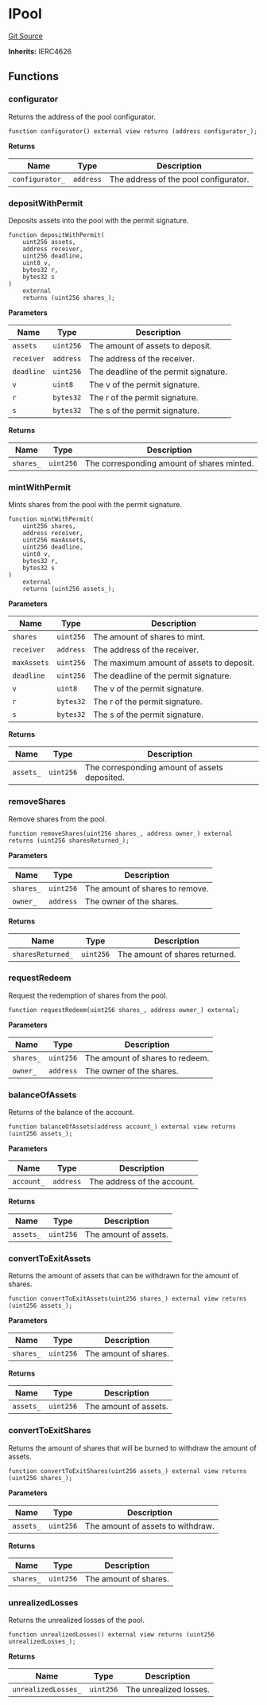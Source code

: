# IPool

[Git Source](https://github.com/isle-labs/isle-contract/blob/main/contracts/interfaces/IPool.sol)

**Inherits:** IERC4626

## Functions

### configurator

Returns the address of the pool configurator.

```solidity
function configurator() external view returns (address configurator_);
```

**Returns**

| Name            | Type      | Description                           |
| --------------- | --------- | ------------------------------------- |
| `configurator_` | `address` | The address of the pool configurator. |

### depositWithPermit

Deposits assets into the pool with the permit signature.

```solidity
function depositWithPermit(
    uint256 assets,
    address receiver,
    uint256 deadline,
    uint8 v,
    bytes32 r,
    bytes32 s
)
    external
    returns (uint256 shares_);
```

**Parameters**

| Name       | Type      | Description                           |
| ---------- | --------- | ------------------------------------- |
| `assets`   | `uint256` | The amount of assets to deposit.      |
| `receiver` | `address` | The address of the receiver.          |
| `deadline` | `uint256` | The deadline of the permit signature. |
| `v`        | `uint8`   | The v of the permit signature.        |
| `r`        | `bytes32` | The r of the permit signature.        |
| `s`        | `bytes32` | The s of the permit signature.        |

**Returns**

| Name      | Type      | Description                                |
| --------- | --------- | ------------------------------------------ |
| `shares_` | `uint256` | The corresponding amount of shares minted. |

### mintWithPermit

Mints shares from the pool with the permit signature.

```solidity
function mintWithPermit(
    uint256 shares,
    address receiver,
    uint256 maxAssets,
    uint256 deadline,
    uint8 v,
    bytes32 r,
    bytes32 s
)
    external
    returns (uint256 assets_);
```

**Parameters**

| Name        | Type      | Description                              |
| ----------- | --------- | ---------------------------------------- |
| `shares`    | `uint256` | The amount of shares to mint.            |
| `receiver`  | `address` | The address of the receiver.             |
| `maxAssets` | `uint256` | The maximum amount of assets to deposit. |
| `deadline`  | `uint256` | The deadline of the permit signature.    |
| `v`         | `uint8`   | The v of the permit signature.           |
| `r`         | `bytes32` | The r of the permit signature.           |
| `s`         | `bytes32` | The s of the permit signature.           |

**Returns**

| Name      | Type      | Description                                   |
| --------- | --------- | --------------------------------------------- |
| `assets_` | `uint256` | The corresponding amount of assets deposited. |

### removeShares

Remove shares from the pool.

```solidity
function removeShares(uint256 shares_, address owner_) external returns (uint256 sharesReturned_);
```

**Parameters**

| Name      | Type      | Description                     |
| --------- | --------- | ------------------------------- |
| `shares_` | `uint256` | The amount of shares to remove. |
| `owner_`  | `address` | The owner of the shares.        |

**Returns**

| Name              | Type      | Description                    |
| ----------------- | --------- | ------------------------------ |
| `sharesReturned_` | `uint256` | The amount of shares returned. |

### requestRedeem

Request the redemption of shares from the pool.

```solidity
function requestRedeem(uint256 shares_, address owner_) external;
```

**Parameters**

| Name      | Type      | Description                     |
| --------- | --------- | ------------------------------- |
| `shares_` | `uint256` | The amount of shares to redeem. |
| `owner_`  | `address` | The owner of the shares.        |

### balanceOfAssets

Returns of the balance of the account.

```solidity
function balanceOfAssets(address account_) external view returns (uint256 assets_);
```

**Parameters**

| Name       | Type      | Description                 |
| ---------- | --------- | --------------------------- |
| `account_` | `address` | The address of the account. |

**Returns**

| Name      | Type      | Description           |
| --------- | --------- | --------------------- |
| `assets_` | `uint256` | The amount of assets. |

### convertToExitAssets

Returns the amount of assets that can be withdrawn for the amount of shares.

```solidity
function convertToExitAssets(uint256 shares_) external view returns (uint256 assets_);
```

**Parameters**

| Name      | Type      | Description           |
| --------- | --------- | --------------------- |
| `shares_` | `uint256` | The amount of shares. |

**Returns**

| Name      | Type      | Description           |
| --------- | --------- | --------------------- |
| `assets_` | `uint256` | The amount of assets. |

### convertToExitShares

Returns the amount of shares that will be burned to withdraw the amount of assets.

```solidity
function convertToExitShares(uint256 assets_) external view returns (uint256 shares_);
```

**Parameters**

| Name      | Type      | Description                       |
| --------- | --------- | --------------------------------- |
| `assets_` | `uint256` | The amount of assets to withdraw. |

**Returns**

| Name      | Type      | Description           |
| --------- | --------- | --------------------- |
| `shares_` | `uint256` | The amount of shares. |

### unrealizedLosses

Returns the unrealized losses of the pool.

```solidity
function unrealizedLosses() external view returns (uint256 unrealizedLosses_);
```

**Returns**

| Name                | Type      | Description            |
| ------------------- | --------- | ---------------------- |
| `unrealizedLosses_` | `uint256` | The unrealized losses. |
